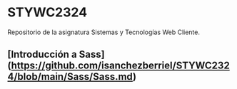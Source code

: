 # STYWC2324
Repositorio de la asignatura Sistemas y Tecnologías Web Cliente.

## [Introducción a Sass] (https://github.com/isanchezberriel/STYWC2324/blob/main/Sass/Sass.md)
